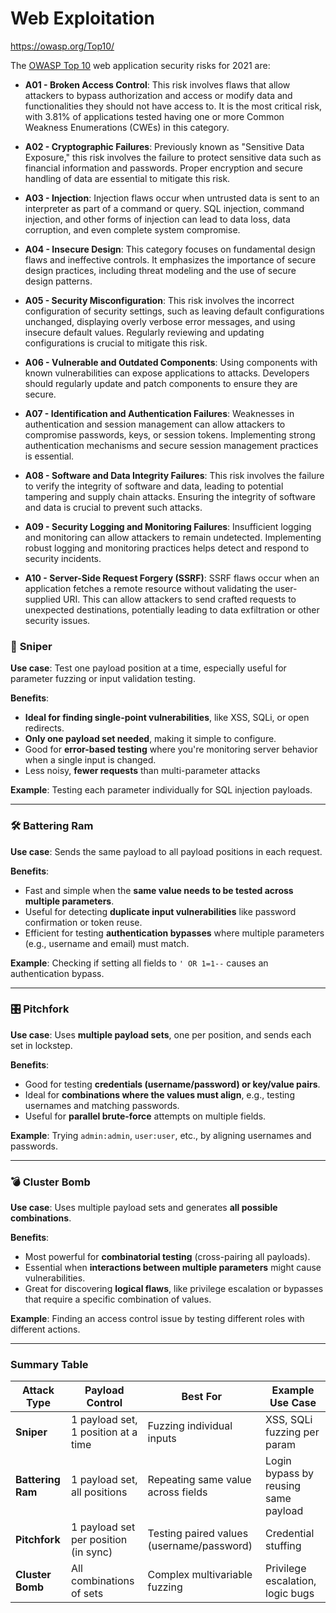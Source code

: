 # Web Exploitation
https://owasp.org/Top10/

The [OWASP Top 10](https://www.f5.com/cloud/resources/videos) web application security risks for 2021 are:
- **A01 - Broken Access Control**: This risk involves flaws that allow attackers to bypass authorization and access or modify data and functionalities they should not have access to. It is the most critical risk, with 3.81% of applications tested having one or more Common Weakness Enumerations (CWEs) in this category.
    
- **A02 - Cryptographic Failures**: Previously known as "Sensitive Data Exposure," this risk involves the failure to protect sensitive data such as financial information and passwords. Proper encryption and secure handling of data are essential to mitigate this risk.
    
- **A03 - Injection**: Injection flaws occur when untrusted data is sent to an interpreter as part of a command or query. SQL injection, command injection, and other forms of injection can lead to data loss, data corruption, and even complete system compromise.
    
- **A04 - Insecure Design**: This category focuses on fundamental design flaws and ineffective controls. It emphasizes the importance of secure design practices, including threat modeling and the use of secure design patterns.
    
- **A05 - Security Misconfiguration**: This risk involves the incorrect configuration of security settings, such as leaving default configurations unchanged, displaying overly verbose error messages, and using insecure default values. Regularly reviewing and updating configurations is crucial to mitigate this risk.
    
- **A06 - Vulnerable and Outdated Components**: Using components with known vulnerabilities can expose applications to attacks. Developers should regularly update and patch components to ensure they are secure.
    
- **A07 - Identification and Authentication Failures**: Weaknesses in authentication and session management can allow attackers to compromise passwords, keys, or session tokens. Implementing strong authentication mechanisms and secure session management practices is essential.
    
- **A08 - Software and Data Integrity Failures**: This risk involves the failure to verify the integrity of software and data, leading to potential tampering and supply chain attacks. Ensuring the integrity of software and data is crucial to prevent such attacks.
    
- **A09 - Security Logging and Monitoring Failures**: Insufficient logging and monitoring can allow attackers to remain undetected. Implementing robust logging and monitoring practices helps detect and respond to security incidents.
    
- **A10 - Server-Side Request Forgery (SSRF)**: SSRF flaws occur when an application fetches a remote resource without validating the user-supplied URI. This can allow attackers to send crafted requests to unexpected destinations, potentially leading to data exfiltration or other security issues.

### 🥷 **Sniper**

**Use case**: Test one payload position at a time, especially useful for parameter fuzzing or input validation testing.

**Benefits**:
- **Ideal for finding single-point vulnerabilities**, like XSS, SQLi, or open redirects.
- **Only one payload set needed**, making it simple to configure.
- Good for **error-based testing** where you're monitoring server behavior when a single input is changed.
- Less noisy, **fewer requests** than multi-parameter attacks

**Example**: Testing each parameter individually for SQL injection payloads.

---

### 🛠️ **Battering Ram**
**Use case**: Sends the same payload to all payload positions in each request.

**Benefits**:

- Fast and simple when the **same value needs to be tested across multiple parameters**.
- Useful for detecting **duplicate input vulnerabilities** like password confirmation or token reuse.
- Efficient for testing **authentication bypasses** where multiple parameters (e.g., username and email) must match.

**Example**: Checking if setting all fields to `' OR 1=1--` causes an authentication bypass.

---
### 🎛️ **Pitchfork**

**Use case**: Uses **multiple payload sets**, one per position, and sends each set in lockstep.

**Benefits**:
- Good for testing **credentials (username/password) or key/value pairs**.
- Ideal for **combinations where the values must align**, e.g., testing usernames and matching passwords.
- Useful for **parallel brute-force** attempts on multiple fields.

**Example**: Trying `admin:admin`, `user:user`, etc., by aligning usernames and passwords.

---

### 💣 **Cluster Bomb**

**Use case**: Uses multiple payload sets and generates **all possible combinations**.

**Benefits**:
- Most powerful for **combinatorial testing** (cross-pairing all payloads).
- Essential when **interactions between multiple parameters** might cause vulnerabilities.
- Great for discovering **logical flaws**, like privilege escalation or bypasses that require a specific combination of values.

**Example**: Finding an access control issue by testing different roles with different actions.

---
### Summary Table

|Attack Type|Payload Control|Best For|Example Use Case|
|---|---|---|---|
|**Sniper**|1 payload set, 1 position at a time|Fuzzing individual inputs|XSS, SQLi fuzzing per param|
|**Battering Ram**|1 payload set, all positions|Repeating same value across fields|Login bypass by reusing same payload|
|**Pitchfork**|1 payload set per position (in sync)|Testing paired values (username/password)|Credential stuffing|
|**Cluster Bomb**|All combinations of sets|Complex multivariable fuzzing|Privilege escalation, logic bugs|
